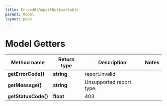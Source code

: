 ```yaml
---
title: Error403ReportNotAvailable
parent: Model
layout: page
---
```


# Model Getters

Method name | Return type | Description | Notes
------------ | ------------- | ------------- | -------------
**getErrorCode()** | **string** | report.invalid |
**getMessage()** | **string** | Unsupported report type. |
**getStatusCode()** | **float** | 403 |

